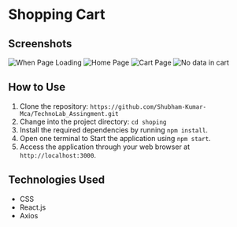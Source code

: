 # Shopping Cart

## Screenshots

![When Page Loading ](https://i.ibb.co/hDVHC4N/loading.png)
![Home Page](https://i.ibb.co/6PZ8ZQz/home.png)
![Cart Page](https://i.ibb.co/PMPZKwL/cartPage.png)
![No data in cart](https://i.ibb.co/j8Nn9Vp/no-data.png)

## How to Use

1. Clone the repository: `https://github.com/Shubham-Kumar-Mca/TechnoLab_Assingment.git`
2. Change into the project directory: `cd shoping`
3. Install the required dependencies by running `npm install`.
4. Open one terminal to Start the application using `npm start`.
5. Access the application through your web browser at `http://localhost:3000`.


## Technologies Used

- CSS
- React.js
- Axios
